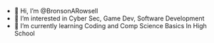 - 👋 Hi, I’m @BronsonARowsell
- 👀 I’m interested in Cyber Sec, Game Dev, Software Development
- 🌱 I’m currently learning Coding and Comp Science Basics In High School


<!---
BronsonARowsell/BronsonARowsell is a ✨ special ✨ repository because its `README.md` (this file) appears on your GitHub profile.
You can click the Preview link to take a look at your changes.
--->
